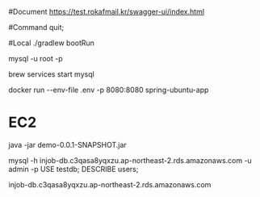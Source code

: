 #Document
https://test.rokafmail.kr/swagger-ui/index.html

#Command
quit;

#Local
./gradlew bootRun

mysql -u root -p

brew services start mysql   


docker run --env-file .env -p 8080:8080 spring-ubuntu-app

# EC2
java -jar demo-0.0.1-SNAPSHOT.jar

mysql -h injob-db.c3qasa8yqxzu.ap-northeast-2.rds.amazonaws.com -u admin -p
USE testdb;
DESCRIBE users;

injob-db.c3qasa8yqxzu.ap-northeast-2.rds.amazonaws.com